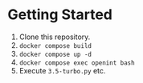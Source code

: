 # Getting Started

1. Clone this repository.
1. `docker compose build`
1. `docker compose up -d`
1. `docker compose exec openint bash`
1. Execute `3.5-turbo.py` etc.
